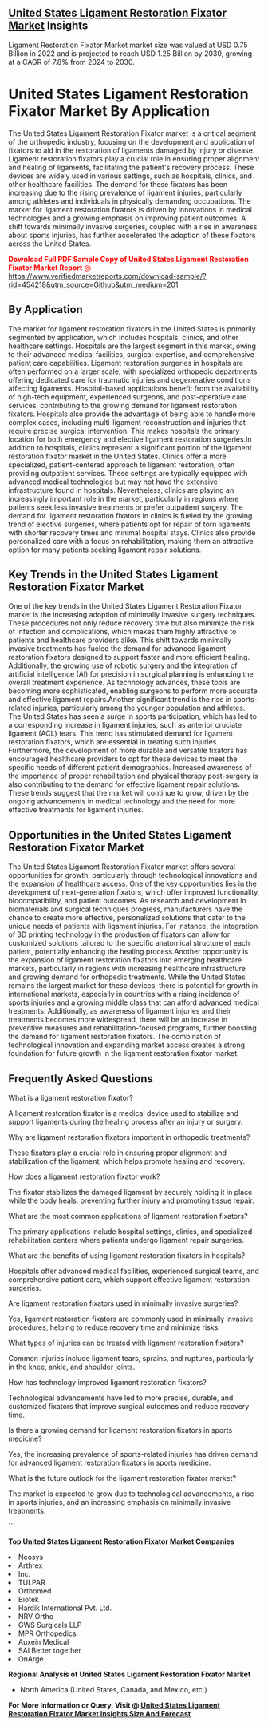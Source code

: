 <h2><a href="https://www.verifiedmarketreports.com/download-sample/?rid=454218&amp;utm_source=Github&amp;utm_medium=201" target="_blank">United States Ligament Restoration Fixator Market</a> Insights</h2><p>Ligament Restoration Fixator Market market size was valued at USD 0.75 Billion in 2022 and is projected to reach USD 1.25 Billion by 2030, growing at a CAGR of 7.8% from 2024 to 2030.</p><p><h1>United States Ligament Restoration Fixator Market By Application</h1><p>The United States Ligament Restoration Fixator market is a critical segment of the orthopedic industry, focusing on the development and application of fixators to aid in the restoration of ligaments damaged by injury or disease. Ligament restoration fixators play a crucial role in ensuring proper alignment and healing of ligaments, facilitating the patient's recovery process. These devices are widely used in various settings, such as hospitals, clinics, and other healthcare facilities. The demand for these fixators has been increasing due to the rising prevalence of ligament injuries, particularly among athletes and individuals in physically demanding occupations. The market for ligament restoration fixators is driven by innovations in medical technologies and a growing emphasis on improving patient outcomes. A shift towards minimally invasive surgeries, coupled with a rise in awareness about sports injuries, has further accelerated the adoption of these fixators across the United States. <p><span class=""><span style="color: #ff0000;"><strong>Download Full PDF Sample Copy of United States Ligament Restoration Fixator Market Report</strong> @ </span><a href="https://www.verifiedmarketreports.com/download-sample/?rid=454218&amp;utm_source=Github&amp;utm_medium=201" target="_blank">https://www.verifiedmarketreports.com/download-sample/?rid=454218&amp;utm_source=Github&amp;utm_medium=201</a></span></p></p><h2>By Application</h2><p>The market for ligament restoration fixators in the United States is primarily segmented by application, which includes hospitals, clinics, and other healthcare settings. Hospitals are the largest segment in this market, owing to their advanced medical facilities, surgical expertise, and comprehensive patient care capabilities. Ligament restoration surgeries in hospitals are often performed on a larger scale, with specialized orthopedic departments offering dedicated care for traumatic injuries and degenerative conditions affecting ligaments. Hospital-based applications benefit from the availability of high-tech equipment, experienced surgeons, and post-operative care services, contributing to the growing demand for ligament restoration fixators. Hospitals also provide the advantage of being able to handle more complex cases, including multi-ligament reconstruction and injuries that require precise surgical intervention. This makes hospitals the primary location for both emergency and elective ligament restoration surgeries.In addition to hospitals, clinics represent a significant portion of the ligament restoration fixator market in the United States. Clinics offer a more specialized, patient-centered approach to ligament restoration, often providing outpatient services. These settings are typically equipped with advanced medical technologies but may not have the extensive infrastructure found in hospitals. Nevertheless, clinics are playing an increasingly important role in the market, particularly in regions where patients seek less invasive treatments or prefer outpatient surgery. The demand for ligament restoration fixators in clinics is fueled by the growing trend of elective surgeries, where patients opt for repair of torn ligaments with shorter recovery times and minimal hospital stays. Clinics also provide personalized care with a focus on rehabilitation, making them an attractive option for many patients seeking ligament repair solutions. <h2>Key Trends in the United States Ligament Restoration Fixator Market</h2><p>One of the key trends in the United States Ligament Restoration Fixator market is the increasing adoption of minimally invasive surgery techniques. These procedures not only reduce recovery time but also minimize the risk of infection and complications, which makes them highly attractive to patients and healthcare providers alike. This shift towards minimally invasive treatments has fueled the demand for advanced ligament restoration fixators designed to support faster and more efficient healing. Additionally, the growing use of robotic surgery and the integration of artificial intelligence (AI) for precision in surgical planning is enhancing the overall treatment experience. As technology advances, these tools are becoming more sophisticated, enabling surgeons to perform more accurate and effective ligament repairs.Another significant trend is the rise in sports-related injuries, particularly among the younger population and athletes. The United States has seen a surge in sports participation, which has led to a corresponding increase in ligament injuries, such as anterior cruciate ligament (ACL) tears. This trend has stimulated demand for ligament restoration fixators, which are essential in treating such injuries. Furthermore, the development of more durable and versatile fixators has encouraged healthcare providers to opt for these devices to meet the specific needs of different patient demographics. Increased awareness of the importance of proper rehabilitation and physical therapy post-surgery is also contributing to the demand for effective ligament repair solutions. These trends suggest that the market will continue to grow, driven by the ongoing advancements in medical technology and the need for more effective treatments for ligament injuries.<h2>Opportunities in the United States Ligament Restoration Fixator Market</h2><p>The United States Ligament Restoration Fixator market offers several opportunities for growth, particularly through technological innovations and the expansion of healthcare access. One of the key opportunities lies in the development of next-generation fixators, which offer improved functionality, biocompatibility, and patient outcomes. As research and development in biomaterials and surgical techniques progress, manufacturers have the chance to create more effective, personalized solutions that cater to the unique needs of patients with ligament injuries. For instance, the integration of 3D printing technology in the production of fixators can allow for customized solutions tailored to the specific anatomical structure of each patient, potentially enhancing the healing process.Another opportunity is the expansion of ligament restoration fixators into emerging healthcare markets, particularly in regions with increasing healthcare infrastructure and growing demand for orthopedic treatments. While the United States remains the largest market for these devices, there is potential for growth in international markets, especially in countries with a rising incidence of sports injuries and a growing middle class that can afford advanced medical treatments. Additionally, as awareness of ligament injuries and their treatments becomes more widespread, there will be an increase in preventive measures and rehabilitation-focused programs, further boosting the demand for ligament restoration fixators. The combination of technological innovation and expanding market access creates a strong foundation for future growth in the ligament restoration fixator market.<h2>Frequently Asked Questions</h2><p>What is a ligament restoration fixator?</p><p>A ligament restoration fixator is a medical device used to stabilize and support ligaments during the healing process after an injury or surgery.</p><p>Why are ligament restoration fixators important in orthopedic treatments?</p><p>These fixators play a crucial role in ensuring proper alignment and stabilization of the ligament, which helps promote healing and recovery.</p><p>How does a ligament restoration fixator work?</p><p>The fixator stabilizes the damaged ligament by securely holding it in place while the body heals, preventing further injury and promoting tissue repair.</p><p>What are the most common applications of ligament restoration fixators?</p><p>The primary applications include hospital settings, clinics, and specialized rehabilitation centers where patients undergo ligament repair surgeries.</p><p>What are the benefits of using ligament restoration fixators in hospitals?</p><p>Hospitals offer advanced medical facilities, experienced surgical teams, and comprehensive patient care, which support effective ligament restoration surgeries.</p><p>Are ligament restoration fixators used in minimally invasive surgeries?</p><p>Yes, ligament restoration fixators are commonly used in minimally invasive procedures, helping to reduce recovery time and minimize risks.</p><p>What types of injuries can be treated with ligament restoration fixators?</p><p>Common injuries include ligament tears, sprains, and ruptures, particularly in the knee, ankle, and shoulder joints.</p><p>How has technology improved ligament restoration fixators?</p><p>Technological advancements have led to more precise, durable, and customized fixators that improve surgical outcomes and reduce recovery time.</p><p>Is there a growing demand for ligament restoration fixators in sports medicine?</p><p>Yes, the increasing prevalence of sports-related injuries has driven demand for advanced ligament restoration fixators in sports medicine.</p><p>What is the future outlook for the ligament restoration fixator market?</p><p>The market is expected to grow due to technological advancements, a rise in sports injuries, and an increasing emphasis on minimally invasive treatments.</p>```</p><p><strong>Top United States Ligament Restoration Fixator Market Companies</strong></p><div data-test-id=""><p><li>Neosys</li><li> Arthrex</li><li> Inc.</li><li> TULPAR</li><li> Orthomed</li><li> Biotek</li><li> Hardik International Pvt. Ltd.</li><li> NRV Ortho</li><li> GWS Surgicals LLP</li><li> MPR Orthopedics</li><li> Auxein Medical</li><li> SAI Better together</li><li> OnArge</li></p><div><strong>Regional Analysis of&nbsp;United States Ligament Restoration Fixator Market</strong></div><ul><li dir="ltr"><p dir="ltr">North America&nbsp;(United States, Canada, and Mexico, etc.)</p></li></ul><p><strong>For More Information or Query, Visit @&nbsp;</strong><strong><a href="https://www.verifiedmarketreports.com/product/ligament-restoration-fixator-market/?utm_source=Github&amp;utm_medium=201" target="_blank">United States Ligament Restoration Fixator Market Insights Size And Forecast</a></strong></p></div>
